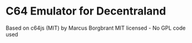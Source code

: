 # C64 Emulator for Decentraland

Based on c64js (MIT) by Marcus Borgbrant
MIT licensed - No GPL code used
